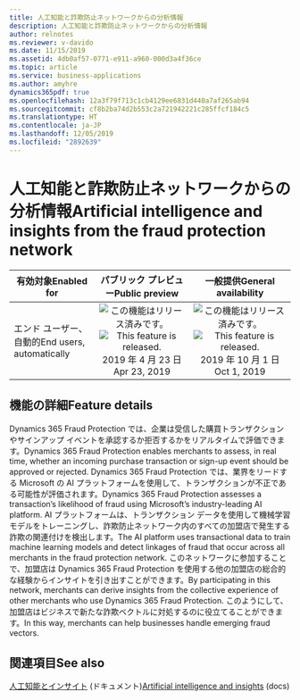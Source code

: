 ```yaml
---
title: 人工知能と詐欺防止ネットワークからの分析情報
description: 人工知能と詐欺防止ネットワークからの分析情報
author: relnotes
ms.reviewer: v-davido
ms.date: 11/15/2019
ms.assetid: 4db0af57-0771-e911-a960-000d3a4f36ce
ms.topic: article
ms.service: business-applications
ms.author: amyhre
dynamics365pdf: true
ms.openlocfilehash: 12a3f79f713c1cb4129ee6831d440a7af265ab94
ms.sourcegitcommit: cf8b2ba74d2b553c2a721942221c285ffcf184c5
ms.translationtype: HT
ms.contentlocale: ja-JP
ms.lasthandoff: 12/05/2019
ms.locfileid: "2892639"
---
```

# <a name="artificial-intelligence-and-insights-from-the-fraud-protection-network"></a><span data-ttu-id="a9815-103">人工知能と詐欺防止ネットワークからの分析情報</span><span class="sxs-lookup"><span data-stu-id="a9815-103">Artificial intelligence and insights from the fraud protection network</span></span>


| <span data-ttu-id="a9815-104">有効対象</span><span class="sxs-lookup"><span data-stu-id="a9815-104">Enabled for</span></span>    |  <span data-ttu-id="a9815-105">パブリック プレビュー</span><span class="sxs-lookup"><span data-stu-id="a9815-105">Public preview</span></span> | <span data-ttu-id="a9815-106">一般提供</span><span class="sxs-lookup"><span data-stu-id="a9815-106">General availability</span></span> | 
| ---------- | :----------: |:----------: |
|<span data-ttu-id="a9815-107">エンド ユーザー、自動的</span><span class="sxs-lookup"><span data-stu-id="a9815-107">End users, automatically</span></span>|<span data-ttu-id="a9815-108">![この機能はリリース済みです。](/dynamics365-release-plan/media/green-checkmark.png "この機能はリリース済みです。")</span><span class="sxs-lookup"><span data-stu-id="a9815-108">![This feature is released.](/dynamics365-release-plan/media/green-checkmark.png "This feature is released.")</span></span> <span data-ttu-id="a9815-109">2019 年 4 月 23 日</span><span class="sxs-lookup"><span data-stu-id="a9815-109">Apr 23, 2019</span></span>| <span data-ttu-id="a9815-110">![この機能はリリース済みです。](/dynamics365-release-plan/media/green-checkmark.png "この機能はリリース済みです。")</span><span class="sxs-lookup"><span data-stu-id="a9815-110">![This feature is released.](/dynamics365-release-plan/media/green-checkmark.png "This feature is released.")</span></span> <span data-ttu-id="a9815-111">2019 年 10 月 1 日</span><span class="sxs-lookup"><span data-stu-id="a9815-111">Oct 1, 2019</span></span>|






## <a name="feature-details"></a><span data-ttu-id="a9815-112">機能の詳細</span><span class="sxs-lookup"><span data-stu-id="a9815-112">Feature details</span></span>
<!--feature detail start -->
<span data-ttu-id="a9815-113">Dynamics 365 Fraud Protection では、企業は受信した購買トランザクションやサインアップ イベントを承認するか拒否するかをリアルタイムで評価できます。</span><span class="sxs-lookup"><span data-stu-id="a9815-113">Dynamics 365 Fraud Protection enables merchants to assess, in real time, whether an incoming purchase transaction or sign-up event should be approved or rejected.</span></span> <span data-ttu-id="a9815-114">Dynamics 365 Fraud Protection では、業界をリードする Microsoft の AI プラットフォームを使用して、トランザクションが不正である可能性が評価されます。</span><span class="sxs-lookup"><span data-stu-id="a9815-114">Dynamics 365 Fraud Protection assesses a transaction’s likelihood of fraud using Microsoft’s industry-leading AI platform.</span></span> <span data-ttu-id="a9815-115">AI プラットフォームは、トランザクション データを使用して機械学習モデルをトレーニングし、詐欺防止ネットワーク内のすべての加盟店で発生する詐欺の関連付けを検出します。</span><span class="sxs-lookup"><span data-stu-id="a9815-115">The AI platform uses transactional data to train machine learning models and detect linkages of fraud that occur across all merchants in the fraud protection network.</span></span> <span data-ttu-id="a9815-116">このネットワークに参加することで、加盟店は Dynamics 365 Fraud Protection を使用する他の加盟店の総合的な経験からインサイトを引き出すことができます。</span><span class="sxs-lookup"><span data-stu-id="a9815-116">By participating in this network, merchants can derive insights from the collective experience of other merchants who use Dynamics 365 Fraud Protection.</span></span> <span data-ttu-id="a9815-117">このようにして、加盟店はビジネスで新たな詐欺ベクトルに対処するのに役立てることができます。</span><span class="sxs-lookup"><span data-stu-id="a9815-117">In this way, merchants can help businesses handle emerging fraud vectors.</span></span>
<!--feature detail end -->










## <a name="see-also"></a><span data-ttu-id="a9815-118">関連項目</span><span class="sxs-lookup"><span data-stu-id="a9815-118">See also</span></span>

<span data-ttu-id="a9815-119">[人工知能とインサイト](https://docs.microsoft.com/dynamics365/fraud-protection/fraud-protection-network) (ドキュメント)</span><span class="sxs-lookup"><span data-stu-id="a9815-119">[Artificial intelligence and insights](https://docs.microsoft.com/dynamics365/fraud-protection/fraud-protection-network) (docs)</span></span>

